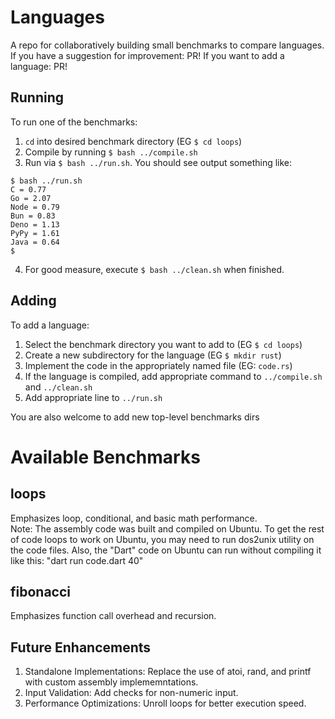 # Languages

A repo for collaboratively building small benchmarks to compare languages.
If you have a suggestion for improvement: PR!
If you want to add a language: PR!

## Running

To run one of the benchmarks:

1. `cd` into desired benchmark directory (EG `$ cd loops`)
2. Compile by running `$ bash ../compile.sh`
3. Run via `$ bash ../run.sh`.
  You should see output something like:
  
  ```
  $ bash ../run.sh
  C = 0.77
  Go = 2.07
  Node = 0.79
  Bun = 0.83
  Deno = 1.13
  PyPy = 1.61
  Java = 0.64
  $
  ```

4. For good measure, execute `$ bash ../clean.sh` when finished.

## Adding

To add a language:

1. Select the benchmark directory you want to add to (EG `$ cd loops`)
2. Create a new subdirectory for the language (EG `$ mkdir rust`)
3. Implement the code in the appropriately named file (EG: `code.rs`)
4. If the language is compiled, add appropriate command to `../compile.sh` and `../clean.sh`
5. Add appropriate line to `../run.sh`

You are also welcome to add new top-level benchmarks dirs

# Available Benchmarks

## loops

Emphasizes loop, conditional, and basic math performance.  
Note:  The assembly code was built and compiled on Ubuntu.  To get the rest of code loops to work on Ubuntu, you may need to run dos2unix utility on the code files.  Also, the "Dart" code on Ubuntu can run without compiling it like this: "dart run code.dart 40"

## fibonacci

Emphasizes function call overhead and recursion.

## Future Enhancements
1. Standalone Implementations:  Replace the use of atoi, rand, and printf with custom assembly implememntations.
2. Input Validation:  Add checks for non-numeric input.
3. Performance Optimizations:  Unroll loops for better execution speed.
